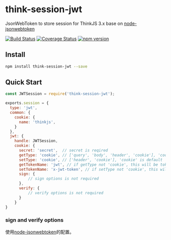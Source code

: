 # think-session-jwt
JsonWebToken to store session for ThinkJS 3.x base on [node-jsonwebtoken](https://github.com/auth0/node-jsonwebtoken)

[![Build Status](https://travis-ci.org/thinkjs/think-session-jwt.svg?branch=master)](https://travis-ci.org/thinkjs/think-session-jwt)
[![Coverage Status](https://coveralls.io/repos/github/thinkjs/think-session-jwt/badge.svg?branch=master)](https://coveralls.io/github/thinkjs/think-session-jwt?branch=master)
[![npm version](https://badge.fury.io/js/think-session-jwt.svg)](https://badge.fury.io/js/think-session-jwt)

## Install

```bash
npm install think-session-jwt --save
```

## Quick Start

```js
const JWTSession = require('think-session-jwt');

exports.session = {
  type: 'jwt',
  common: {
    cookie: {
      name: 'thinkjs',
    }
  },
  jwt: {
    handle: JWTSession,
    cookie: {
      secret: 'secret',  // secret is reqired
      getType: 'cookie', // ['query', 'body', 'header', 'cookie'], 'cookie' is default
      setType: 'cookie', // ['header', 'cookie'], 'cookie' is default
      getTokenName: 'jwt', // if getType not 'cookie', this will be token name, 'jwt' is default
      setTokenName: 'x-jwt-token', // if setType not 'cookie', this will be token name, 'x-jwt-token' is default
      sign: {
          // sign options is not required
      },
      verify: {
          // verify options is not required
      }
    }
}
```

### sign and verify options

使用[node-jsonwebtoken](https://github.com/auth0/node-jsonwebtoken)的配置。
